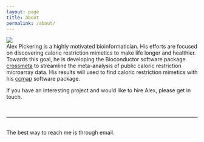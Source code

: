 ```yaml
---
layout: page
title: about
permalink: /about/
---
```


<img class="col one right" src="/img/prof_pic.jpg">

<br/>
Alex Pickering is a highly motivated bioinformatician. His efforts are focused on
discovering caloric restriction mimetics to make life longer and healthier. Towards
this goal, he is developing the Bioconductor software package <a href="https://github.com/alexvpickering/crossmeta" target="blank">crossmeta</a>
to streamline the meta-analysis of public caloric restriction microarray data. 
His results will used to find caloric restriction mimetics with his <a href="https://github.com/alexvpickering/ccmap" target="blank">ccmap</a> software
package.

If you have an interesting project and would like to hire Alex, please get in touch.


<br/>
<hr/>
<br/>
<span class="contacticon center">
	<a href="alexvpickering@gmail.com"><i class="fa fa-envelope-square"></i></a>
	<a href="github.com/alexvpickering" target="_blank"><i class="fa fa-github-square"></i></a>
	<a href="ca.linkedin.com/in/alexvpickering" target="_blank"><i class="fa fa-linkedin-square"></i></a>
</span>

<div class="col three caption">
	The best way to reach me is through email.
</div>


